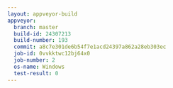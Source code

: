 ```yaml
---
layout: appveyor-build
appveyor:
  branch: master
  build-id: 24307213
  build-number: 193
  commit: a8c7e301de6b54f7e1acd24397a862a28eb303ec
  job-id: 0vvkktwc12bj64x0
  job-number: 2
  os-name: Windows
  test-result: 0
---
```

